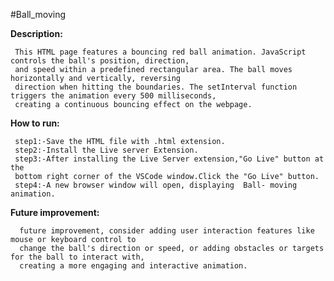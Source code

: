#Ball_moving

**Description:**

     This HTML page features a bouncing red ball animation. JavaScript controls the ball's position, direction, 
     and speed within a predefined rectangular area. The ball moves horizontally and vertically, reversing 
     direction when hitting the boundaries. The setInterval function triggers the animation every 500 milliseconds,
     creating a continuous bouncing effect on the webpage.
**How to run:**

     step1:-Save the HTML file with .html extension.
     step2:-Install the Live server Extension.
     step3:-After installing the Live Server extension,"Go Live" button at the
     bottom right corner of the VSCode window.Click the "Go Live" button.
     step4:-A new browser window will open, displaying  Ball- moving animation.
**Future improvement:**   

      future improvement, consider adding user interaction features like mouse or keyboard control to 
      change the ball's direction or speed, or adding obstacles or targets for the ball to interact with,
      creating a more engaging and interactive animation.

     
